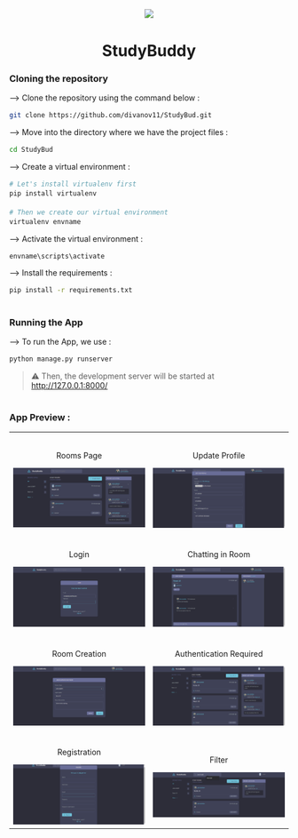 <div align="center">
<img width="30%" src="https://user-images.githubusercontent.com/72341453/134747028-7e2d90cc-a92f-4f66-815e-54a0d50cca54.PNG">

# StudyBuddy
</div>

### Cloning the repository

--> Clone the repository using the command below :
```bash
git clone https://github.com/divanov11/StudyBud.git

```

--> Move into the directory where we have the project files : 
```bash
cd StudyBud

```

--> Create a virtual environment :
```bash
# Let's install virtualenv first
pip install virtualenv

# Then we create our virtual environment
virtualenv envname

```

--> Activate the virtual environment :
```bash
envname\scripts\activate

```

--> Install the requirements :
```bash
pip install -r requirements.txt

```

#

### Running the App

--> To run the App, we use :
```bash
python manage.py runserver

```

> ⚠ Then, the development server will be started at http://127.0.0.1:8000/

#

### App Preview :
<table width="100%"> 
  <tr>
    <td width="50%">      
      &nbsp; 
      <br>
      <p align="center">
        Rooms Page
      </p>
      <img src="https://raw.githubusercontent.com/omuskaikar/Django-/main/1.png">
    </td> 
    <td width="50%">      
      &nbsp; 
      <br>
      <p align="center">
        Update Profile
      </p>
      <img src="https://raw.githubusercontent.com/omuskaikar/Django-/main/2.png">
    </td> 
  </tr>
  <tr>
    <td width="50%">      
      &nbsp; 
      <br>
      <p align="center">
        Login
      </p>
      <img src="https://raw.githubusercontent.com/omuskaikar/Django-/main/6.png">
    </td> 
    <td width="50%">      
      &nbsp; 
      <br>
      <p align="center">
        Chatting in Room
      </p>
      <img src="https://raw.githubusercontent.com/omuskaikar/Django-/main/3.png">
    </td> 
  </tr>
  <tr>
    <td width="50%">      
      &nbsp; 
      <br>
      <p align="center">
        Room Creation
      </p>
      <img src="https://raw.githubusercontent.com/omuskaikar/Django-/main/4.png">
    </td> 
    <td width="50%">      
      &nbsp; 
      <br>
      <p align="center">
        Authentication Required
      </p>
      <img src="https://raw.githubusercontent.com/omuskaikar/Django-/main/5.png">
    </td> 
  </tr>
  <tr>
    <td width="50%">      
      &nbsp; 
      <br>
      <p align="center">
        Registration
      </p>
      <img src="https://raw.githubusercontent.com/omuskaikar/Django-/main/7.png">
    </td> 
    <td width="50%">      
      &nbsp; 
      <br>
      <p align="center">
        Filter
      </p>
      <img src="https://raw.githubusercontent.com/omuskaikar/Django-/main/9.png">
    </td> 
  </tr>
</table>



